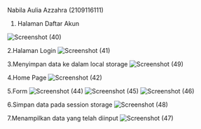 Nabila Aulia Azzahra (2109116111)


1. Halaman Daftar Akun

![Screenshot (40)](https://user-images.githubusercontent.com/102877599/227794853-d8a9d65b-6da3-4951-9302-8af6bb2f89fc.png)

2.Halaman Login
![Screenshot (41)](https://user-images.githubusercontent.com/102877599/227794924-0916a16b-6471-4ec2-974c-f7236d152e9d.png)

3.Menyimpan data ke dalam local storage
![Screenshot (49)](https://user-images.githubusercontent.com/102877599/227794960-cb32b637-b42b-4eff-b911-7be727f6b126.png)

4.Home Page
![Screenshot (42)](https://user-images.githubusercontent.com/102877599/227794998-a6f1c7bf-edf5-4884-a4f4-8c1f692ae20e.png)

5.Form
![Screenshot (44)](https://user-images.githubusercontent.com/102877599/227795026-57cf240f-2e50-4219-89b2-e5cac9938a2a.png)
![Screenshot (45)](https://user-images.githubusercontent.com/102877599/227795032-abcc56fa-5a07-4f68-ac11-01a0bdace53e.png)
![Screenshot (46)](https://user-images.githubusercontent.com/102877599/227795037-9779c70b-000c-4511-9a1d-8ce3e856705c.png)

6.Simpan data pada session storage
![Screenshot (48)](https://user-images.githubusercontent.com/102877599/227795086-36f5c6bd-5ea1-452c-a130-12765e42dde6.png)

7.Menampilkan data yang telah diinput
![Screenshot (47)](https://user-images.githubusercontent.com/102877599/227795106-7487b6e1-eb6a-44cc-b3ad-98e118559ede.png)
